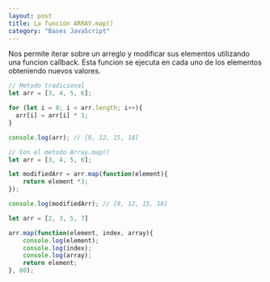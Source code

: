 ```yaml
---
layout: post
title: La función ARRAY.map()
category: "Bases JavaScript"
---
```


Nos permite iterar sobre un arreglo y modificar sus elementos utilizando una funcion callback. Esta funcion se ejecuta en cada uno de los elementos obteniendo nuevos valores.

```js
// Metodo tradicional
let arr = [3, 4, 5, 6];

for (let i = 0; i < arr.length; i++){
  arr[i] = arr[i] * 3;
}

console.log(arr); // [9, 12, 15, 18]

// Con el metodo Array.map()
let arr = [3, 4, 5, 6];

let modifiedArr = arr.map(function(element){
    return element *3;
});

console.log(modifiedArr); // [9, 12, 15, 18]

let arr = [2, 3, 5, 7]

arr.map(function(element, index, array){
    console.log(element);
    console.log(index);
    console.log(array);
    return element;
}, 80);

```
